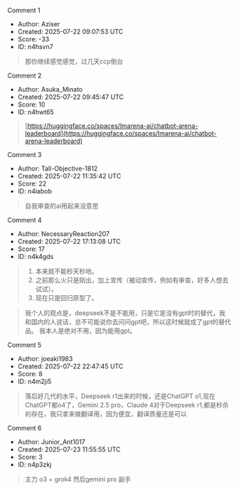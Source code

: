 Comment 1

- Author: Aziser
- Created: 2025-07-22 09:07:53 UTC
- Score: -33
- ID: n4hsvn7

> 那你继续感觉感觉，过几天ccp倒台

Comment 2

- Author: Asuka_Minato
- Created: 2025-07-22 09:45:47 UTC
- Score: 10
- ID: n4hwt65

> [https://huggingface.co/spaces/lmarena-ai/chatbot-arena-leaderboard](https://huggingface.co/spaces/lmarena-ai/chatbot-arena-leaderboard)

Comment 3

- Author: Tall-Objective-1812
- Created: 2025-07-22 11:35:42 UTC
- Score: 22
- ID: n4iabob

> 自我审查的ai用起来没意思

Comment 4

- Author: NecessaryReaction207
- Created: 2025-07-22 17:13:08 UTC
- Score: 17
- ID: n4k4gds

> 1. 本来就不能秒天秒地。
> 2. 之前那么火只是刚出，加上宣传（被动宣传，例如有审查，好多人想去试试）。
> 3. 现在只是回归原型了。

> 我个人的观点是，deepseek不是不能用，只是它是没有gpt时的替代，我和国内的人说话，总不可能说你去问问gpt吧，所以这时候就成了gpt的替代品。
> 我本人是绝对不用，因为能用gpt。

Comment 5

- Author: joeaki1983
- Created: 2025-07-22 22:47:45 UTC
- Score: 8
- ID: n4m2ji5

> 落后好几代的水平，Deepseek r1出来的时候，还是ChatGPT o1,现在ChatGPT都o4了，Gemini 2.5 pro，Claude 4对于Deepseek r1,都是秒杀的存在，我只拿来做翻译用，因为便宜，翻译质量还是可以

Comment 6

- Author: Junior_Ant1017
- Created: 2025-07-23 11:55:55 UTC
- Score: 3
- ID: n4p3zkj

> 主力 o3 + grok4 然后gemini pro 副手
